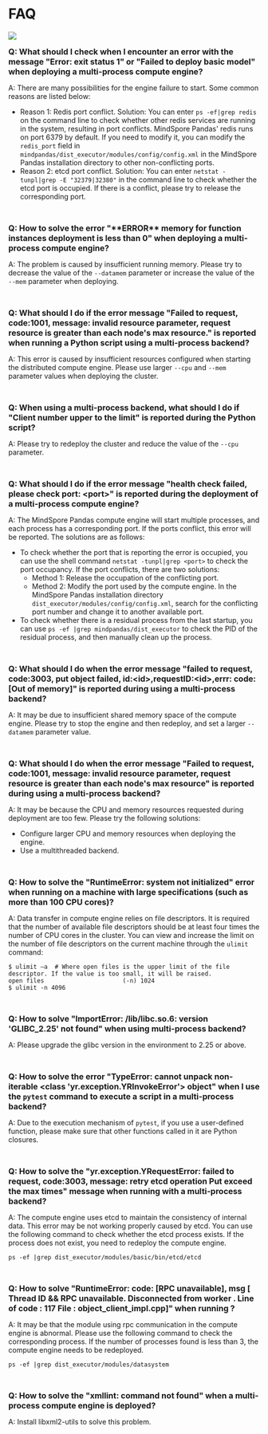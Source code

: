 # FAQ

<a href="https://gitee.com/mindspore/docs/blob/r2.0/docs/mindpandas/docs/source_en/faq.md" target="_blank"><img src="https://mindspore-website.obs.cn-north-4.myhuaweicloud.com/website-images/r2.0/resource/_static/logo_source_en.png"></a>

<font size=3>**Q: What should I check when I encounter an error with the message "Error: exit status 1" or "Failed to deploy basic model" when deploying a multi-process compute engine?**</font>

A: There are many possibilities for the engine failure to start. Some common reasons are listed below:

- Reason 1: Redis port conflict.
   Solution: You can enter `ps -ef|grep redis` on the command line to check whether other redis services are running in the system, resulting in port conflicts. MindSpore Pandas' redis runs on port 6379 by default. If you need to modify it, you can modify the `redis_port` field in `mindpandas/dist_executor/modules/config/config.xml` in the MindSpore Pandas installation directory to other non-conflicting ports.
- Reason 2: etcd port conflict.
   Solution: You can enter `netstat -tunpl|grep -E "32379|32380"` in the command line to check whether the etcd port is occupied. If there is a conflict, please try to release the corresponding port.

<br/>

<font size=3>**Q: How to solve the error "\*\*ERROR\*\* memory for function instances deployment is less than 0" when deploying a multi-process compute engine?**</font>

A: The problem is caused by insufficient running memory. Please try to decrease the value of the `--datamem` parameter or increase the value of the `--mem` parameter when deploying.

<br/>

<font size=3>**Q: What should I do if the error message "Failed to request, code:1001, message: invalid resource parameter, request resource is greater than each node's max resource." is reported when running a Python script using a multi-process backend?**</font>

A: This error is caused by insufficient resources configured when starting the distributed compute engine. Please use larger `--cpu` and `--mem` parameter values when deploying the cluster.

<br/>

<font size=3>**Q: When using a multi-process backend, what should I do if "Client number upper to the limit" is reported during the Python script?**</font>

A: Please try to redeploy the cluster and reduce the value of the `--cpu` parameter.

<br/>

<font size=3>**Q: What should I do if the error message "health check failed, please check port: \<port>" is reported during the deployment of a multi-process compute engine?**</font>

A: The MindSpore Pandas compute engine will start multiple processes, and each process has a corresponding port. If the ports conflict, this error will be reported. The solutions are as follows:

- To check whether the port that is reporting the error is occupied, you can use the shell command `netstat -tunpl|grep <port>` to check the port occupancy. If the port conflicts, there are two solutions:
     - Method 1: Release the occupation of the conflicting port.
     - Method 2: Modify the port used by the compute engine. In the MindSpore Pandas installation directory `dist_executor/modules/config/config.xml`, search for the conflicting port number and change it to another available port.
- To check whether there is a residual process from the last startup, you can use `ps -ef |grep mindpandas/dist_executor` to check the PID of the residual process, and then manually clean up the process.

<br/>

<font size=3>**Q: What should I do when the error message "failed to request, code:3003, put object failed, id:\<id>,requestID:\<id>,errr: code:[Out of memory]" is reported during using a multi-process backend?**</font>

A: It may be due to insufficient shared memory space of the compute engine. Please try to stop the engine and then redeploy, and set a larger `--datamem` parameter value.

<br/>

<font size=3>**Q: What should I do when the error message "Failed to request, code:1001, message: invalid resource parameter, request resource is greater than each node's max resource" is reported during using a multi-process backend?**</font>

A: It may be because the CPU and memory resources requested during deployment are too few. Please try the following solutions:

- Configure larger CPU and memory resources when deploying the engine.
- Use a multithreaded backend.

<br/>

<font size=3>**Q: How to solve the "RuntimeError: system not initialized" error when running on a machine with large specifications (such as more than 100 CPU cores)?**</font>

A: Data transfer in compute engine relies on file descriptors. It is required that the number of available file descriptors should be at least four times the number of CPU cores in the cluster. You can view and increase the limit on the number of file descriptors on the current machine through the `ulimit` command:

```shell
$ ulimit –a  # Where open files is the upper limit of the file descriptor. If the value is too small, it will be raised.
open files                      (-n) 1024
$ ulimit -n 4096
```

<br/>

<font size=3>**Q: How to solve "ImportError: /lib/libc.so.6: version 'GLIBC_2.25' not found" when using multi-process backend?**</font>

A: Please upgrade the glibc version in the environment to 2.25 or above.

<br/>

<font size=3>**Q: How to solve the error "TypeError: cannot unpack non-iterable <class 'yr.exception.YRInvokeError'> object" when I use the `pytest` command to execute a script in a multi-process backend?**</font>

A: Due to the execution mechanism of `pytest`, if you use a user-defined function, please make sure that other functions called in it are Python closures.

<br/>

<font size=3>**Q: How to solve the "yr.exception.YRequestError: failed to request, code:3003, message: retry etcd operation Put exceed the max times" message when running with a multi-process backend?**</font>

A: The compute engine uses etcd to maintain the consistency of internal data. This error may be not working properly caused by etcd. You can use the following command to check whether the etcd process exists. If the process does not exist, you need to redeploy the compute engine.

```shell
ps -ef |grep dist_executor/modules/basic/bin/etcd/etcd
```

<br/>

<font size=3>**Q: How to solve "RuntimeError: code: [RPC unavailable], msg [ Thread ID && RPC unavailable. Disconnected from worker . Line of code : 117 File : object_client_impl.cpp]" when running ?**</font>

A: It may be that the module using rpc communication in the compute engine is abnormal. Please use the following command to check the corresponding process. If the number of processes found is less than 3, the compute engine needs to be redeployed.

```shell
ps -ef |grep dist_executor/modules/datasystem
```

<br/>

<font size=3>**Q: How to solve the "xmllint: command not found" when a multi-process compute engine is deployed?**</font>

A: Install libxml2-utils to solve this problem.
